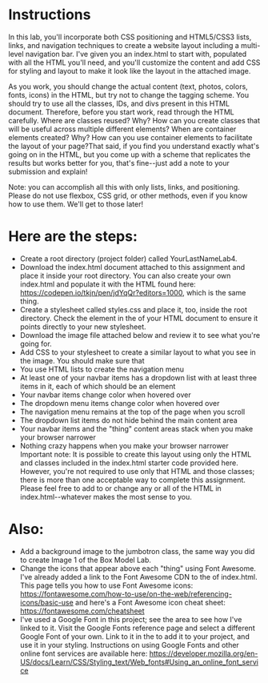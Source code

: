 # Instructions

In this lab, you'll incorporate both CSS positioning and HTML5/CSS3 lists, links, and navigation techniques to create a website layout including a multi-level navigation bar. I've given you an index.html to start with, populated with all the HTML you'll need, and you'll customize the content and add CSS for styling and layout to make it look like the layout in the attached image.

As you work, you should change the actual content (text, photos, colors, fonts, icons) in the HTML, but try not to change the tagging scheme. You should try to use all the classes, IDs, and divs present in this HTML document. Therefore, before you start work, read through the HTML carefully. Where are classes reused? Why? How can you create classes that will be useful across multiple different elements? When are container elements created? Why? How can you use container elements to facilitate the layout of your page?That said, if you find you understand exactly what's going on in the HTML, but you come up with a scheme that replicates the results but works better for you, that's fine--just add a note to your submission and explain!

Note: you can accomplish all this with only lists, links, and positioning. Please do not use flexbox, CSS grid, or other methods, even if you know how to use them. We'll get to those later!

# Here are the steps:

* Create a root directory (project folder) called YourLastNameLab4.
* Download the index.html document attached to this assignment and place it inside your root directory. You can also create your own index.html and populate it with the HTML found here: https://codepen.io/tkjn/pen/jdYqQr?editors=1000, which is the same thing.
* Create a stylesheet called styles.css and place it, too, inside the root directory. Check the <link> element in the <head> of your HTML document to ensure it points directly to your new stylesheet.
* Download the image file attached below and review it to see what you're going for.
* Add CSS to your stylesheet to create a similar layout to what you see in the image. You should make sure that
* You use HTML lists to create the navigation menu
* At least one of your navbar items has a dropdown list with at least three items in it, each of which should be an <a> element
* Your navbar items change color when hovered over
* The dropdown menu items change color when hovered over
* The navigation menu remains at the top of the page when you scroll
* The dropdown list items do not hide behind the main content area
* Your navbar items and the "thing" content areas stack when you make your browser narrower
* Nothing crazy happens when you make your browser narrower
Important note: It is possible to create this layout using only the HTML and classes included in the index.html starter code provided here. However, you're not required to use only that HTML and those classes; there is more than one acceptable way to complete this assignment. Please feel free to add to or change any or all of the HTML in index.html--whatever makes the most sense to you.

# Also: 

* Add a background image to the jumbotron class, the same way you did to create Image 1 of the Box Model Lab.
* Change the icons that appear above each "thing" using Font Awesome. I've already added a link to the Font Awesome CDN to the <head> of index.html. This page tells you how to use Font Awesome icons: https://fontawesome.com/how-to-use/on-the-web/referencing-icons/basic-use and here's a Font Awesome icon cheat sheet: https://fontawesome.com/cheatsheet
* I've used a Google Font in this project; see the <head> area to see how I've linked to it. Visit the Google Fonts reference page and select a different Google Font of your own. Link to it in the <head> to add it to your project, and use it in your styling. Instructions on using Google Fonts and other online font services are available here: https://developer.mozilla.org/en-US/docs/Learn/CSS/Styling_text/Web_fonts#Using_an_online_font_service
